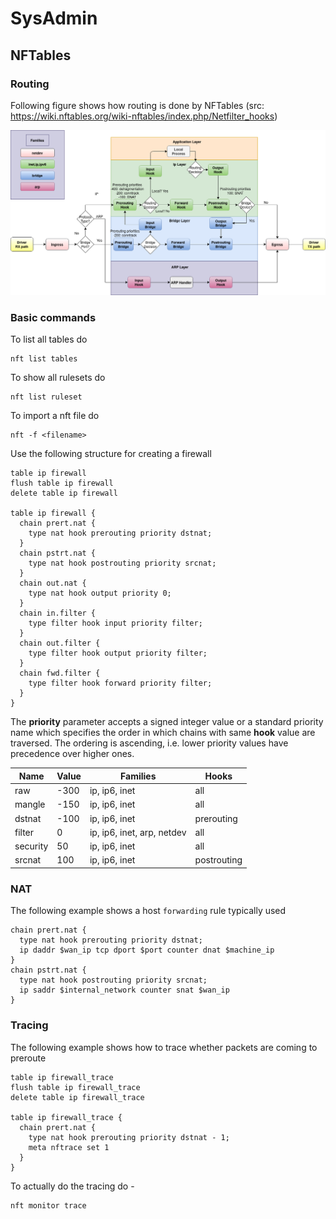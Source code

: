 # SysAdmin

## NFTables

### Routing

Following figure shows how routing is done by NFTables (src: https://wiki.nftables.org/wiki-nftables/index.php/Netfilter_hooks)

![Routing](/assets/images/nf-hooks.png)


### Basic commands

To list all tables do 
```
nft list tables
```

To show all rulesets do
```
nft list ruleset
```

To import a nft file do
```
nft -f <filename>
```

Use the following structure for creating a firewall
```
table ip firewall
flush table ip firewall
delete table ip firewall

table ip firewall {
  chain prert.nat {
    type nat hook prerouting priority dstnat;
  }
  chain pstrt.nat {
    type nat hook postrouting priority srcnat;
  }
  chain out.nat {
    type nat hook output priority 0;
  }
  chain in.filter {
    type filter hook input priority filter;
  }
  chain out.filter {
    type filter hook output priority filter;
  }
  chain fwd.filter {
    type filter hook forward priority filter;
  }
}
```

The **priority** parameter accepts a signed integer value or a standard priority name which specifies the order in which chains with same **hook** value are traversed. The ordering is ascending, i.e. lower priority values have precedence over higher ones.

| Name     | Value | Families                   | Hooks       |
|----------|-------|----------------------------|-------------|
|  raw     | -300  | ip, ip6, inet              | all         |
| mangle   | -150  | ip, ip6, inet              | all         |     
| dstnat   | -100  | ip, ip6, inet              | prerouting  |
| filter   | 0     | ip, ip6, inet, arp, netdev | all         |
| security | 50    | ip, ip6, inet              | all         |
| srcnat   | 100   | ip, ip6, inet              | postrouting |



### NAT
The following example shows a host `forwarding` rule typically used
```
chain prert.nat {
  type nat hook prerouting priority dstnat;
  ip daddr $wan_ip tcp dport $port counter dnat $machine_ip 
}
chain pstrt.nat {
  type nat hook postrouting priority srcnat;
  ip saddr $internal_network counter snat $wan_ip
}
```

### Tracing
The following example shows how to trace whether packets are coming to preroute
```
table ip firewall_trace
flush table ip firewall_trace
delete table ip firewall_trace

table ip firewall_trace {
  chain prert.nat {
    type nat hook prerouting priority dstnat - 1;
    meta nftrace set 1
  }
}
```

To actually do the tracing do -
```
nft monitor trace
```
